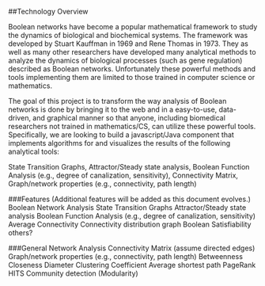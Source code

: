 ##Technology Overview

Boolean networks have become a popular mathematical framework to study the dynamics of biological and biochemical systems. The framework was developed by Stuart Kauffman in 1969 and Rene Thomas in 1973. They as well as many other researchers have developed many analytical methods to analyze the dynamics of biological processes (such as gene regulation) described as Boolean networks. Unfortunately these powerful methods and tools implementing them are limited to those trained in computer science or mathematics. 

The goal of this project is to transform the way analysis of Boolean networks is done by bringing it to the web and in a easy-to-use, data-driven, and graphical manner so that anyone, including biomedical researchers not trained in mathematics/CS, can utilize these powerful tools. Specifically, we are looking to build a javascript/Java component that implements algorithms for and visualizes the results of the following analytical tools: 

State Transition Graphs, Attractor/Steady state analysis, Boolean Function Analysis (e.g., degree of canalization, sensitivity), Connectivity Matrix, Graph/network properties (e.g., connectivity, path length) 

###Features
(Additional features will be added as this document evolves.)
Boolean Network Analysis
State Transition Graphs
Attractor/Steady state analysis
Boolean Function Analysis (e.g., degree of canalization, sensitivity)
Average Connectivity
Connectivity distribution graph
Boolean Satisfiability
others?

###General Network Analysis
Connectivity Matrix (assume directed edges)
Graph/network properties (e.g., connectivity, path length) 
Betweenness
Closeness
Diameter
Clustering Coefficient
Average shortest path
PageRank
HITS
Community detection (Modularity)
